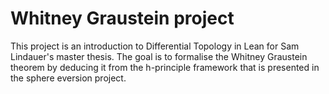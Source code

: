 # Whitney Graustein project

This project is an introduction to Differential Topology in Lean for Sam Lindauer's master thesis. The goal is to formalise the Whitney Graustein theorem by deducing it from the h-principle framework that is presented in the sphere eversion project. 
